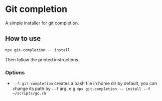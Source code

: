 # Git completion
A simple installer for git completion.

## How to use
```bash
npx git-completion -- install
```
Then follow the printed instructions.

### Options

* `--f`: `git-completion` creates a bash file in home dir by default, you can change its path by `--f` arg. e.g `npx git-completion -- install --f ~/scripts/gc.sh`  
